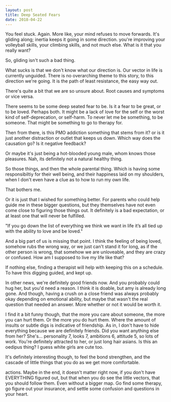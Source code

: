 ```yaml
---
layout: post
title: Deep Seated Fears
date: 2018-04-22
---
```


You feel stuck.
Again.
More like, your mind refuses to move forwards.
It's gliding along; inertia keeps it going in some direction.
you're improving your volleyball skills, your climbing skills, and not much else. 
What is it that you really want?

So, gliding isn't such a bad thing. 

What sucks is that we don't know what our direction is. 
Our vector in life is currently unguided. 
There is no overarching theme to this story, to this direction we're going.
It is the path of least resistance, the easy way out. 


There's quite a bit that we are so unsure about. 
Root causes and symptoms or vice versa. 

There seems to be some deep seated fear to be. Is it a fear to be great, or to be loved. Perhaps both. 
It might be a lack of love for the self or the worst kind of self-deprecation, or self-harm. To never let me be something, to be someone.
That might be something to go to therapy for. 

Then from there, is this PMO addiction something that stems from it? or is it just another distraction or outlet that keeps us down. 
Which way does the causation go? Is it negative feedback?

Or maybe it's just being a hot-blooded young male, whom knows those pleasures. Nah, its definitely not a natural healthy thing. 

So those things, and then the whole parental thing. Which is having some responsibiltiy for their well being, and their happiness laid on my shoulders, when I don't even have a clue as to how to run my own life.

That bothers me. 

Or it is just that I wished for something better. For parents who could help guide me in these bigger questions, but they themselves have not even come close to figuring those things out. 
It definitely is a bad expectation, or at least one that will never be fulfilled. 

"If you go down the list of everything we think we want in life it’s all tied up with the ability to love and be loved."

And a big part of us is missing that point. 
I think the feeling of being loved, somehow rubs the wrong way, or we just can't stand it for long, as if the other person is wrong, that somehow we are unloveable, and they are crazy or confused.
How am I supposed to live my life like that?

If nothing else, finding a therapist will help with keeping this on a schedule. To have this digging guided, and kept up.

In other news, we're definitely good friends now. And you probably could hug her, but you'd need a reason. 
I think it is doable, but amy is already long gone. And though, having a crush on a close friend was always probably okay depending on emotional ability, but maybe that wasn't the real question that needed an answer.
More whether or not it would be worth it. 

I find it a bit funny though, that the more you care about someone, the more you can hurt them. Or the more you do hurt them. Where the amount of insults or subtle digs is indicative of friendship. As in, I don't have to hide everything because we are definitely friends. 
Did you want anything else from her?
She's... personality 7, looks 7, ambitions 6, attitude 5, so lots of work. You're definitely attracted to her, or just long hair asians. Is this an oedipus thing? I guess white girls are cute too.

It's definitely interesting though, to feel the bond strengthen, and the cascade of little things that you do as we get more comfortable. 

actions. 
Maybe in the end, it doesn't matter right now, if you don't have EVERYTHING figured out, but that when you do see the little vectors, that you should follow them. Even without a bigger map.
Go find some therapy, go figure out your insurance, and settle some confusion and questions in your heart.
